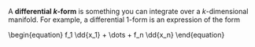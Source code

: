 A **differential $k$-form** is something you can integrate over a $k$-dimensional manifold. For example, a differential 1-form is an expression of the form

\begin{equation}
f_1 \dd{x_1} + \dots + f_n \dd{x_n}
\end{equation}